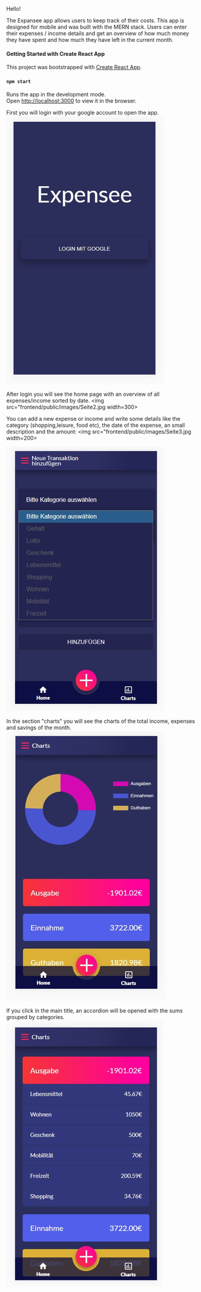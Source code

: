 Hello!

The Expansee app allows users to keep track of their costs.
This app is designed for mobile and was built with the MERN stack.
Users can enter their expenses / income details and get an overview of how much money they have spent and how much they have left in the current month. 

#### Getting Started with Create React App
This project was bootstrapped with [Create React App](https://github.com/facebook/create-react-app).


#### `npm start`
Runs the app in the development mode.\
Open [http://localhost:3000](http://localhost:3000) to view it in the browser.


First you will login with your google account to open the app.
![](frontend/public/images/Seite1.jpg)


After login you will see the home page with an overview of all expenses/income sorted by date.
<img src="frontend/public/images/Seite2.jpg width=300>


You can add a new expense or income and write some details like the category (shopping,leisure, food etc), the date of the expense, an small description and the amount:
<img src="frontend/public/images/Seite3.jpg width=200>

![](frontend/public/images/Seite4.jpg)

In the section "charts" you will see the charts of the total income, expenses and savings of the month.
![](frontend/public/images/Seite5.jpg)

If you click in the main title, an accordion will be opened with the sums grouped by categories.
![](frontend/public/images/Seite6.jpg)

